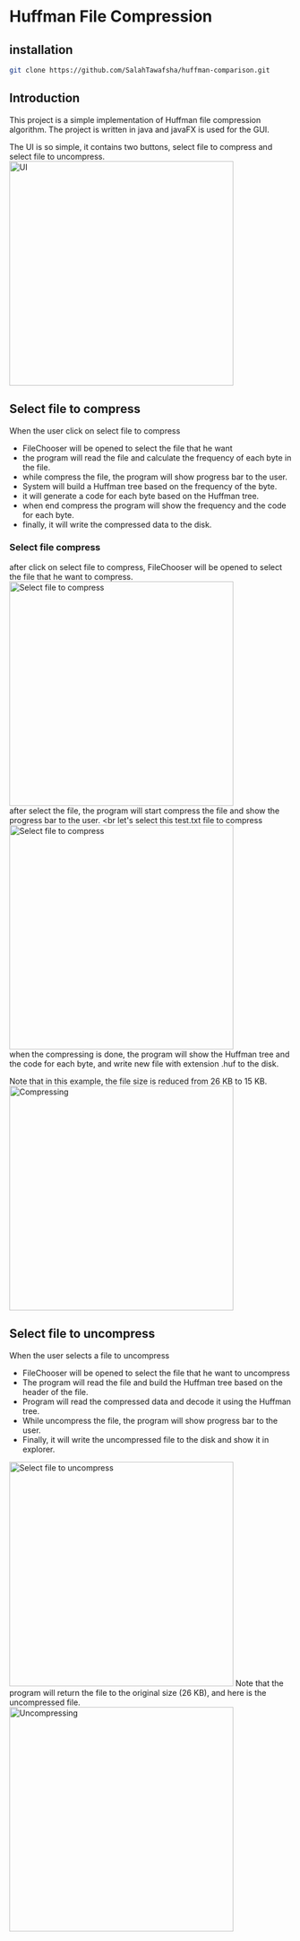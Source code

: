 # Huffman File Compression

## installation

```bash
git clone https://github.com/SalahTawafsha/huffman-comparison.git
```

## Introduction

This project is a simple implementation of Huffman file compression algorithm. The project is written in java and javaFX
is used for the GUI.

The UI is so simple, it contains two buttons, select file to compress and select file to uncompress.
<br>
<img src="https://github.com/SalahTawafsha/huffman-comparison/assets/93351227/40a4ba1d-7b3d-48da-9b3e-302377c9aa5c" alt="UI" width="400"/>
<br>

## Select file to compress

When the user click on select file to compress

- FileChooser will be opened to select the file that he want
- the program will read the file and calculate the frequency of each byte in the file.
- while compress the file, the program will show progress bar to the user.
- System will build a Huffman tree based on the frequency of the byte.
- it will generate a code for each byte based on the Huffman tree.
- when end compress the program will show the frequency and the code for each byte.
- finally, it will write the compressed data to the disk.
  <br>

### Select file compress

after click on select file to compress, FileChooser will be opened to select the file that he want to compress.
<br>
<img src="https://github.com/SalahTawafsha/huffman-comparison/assets/93351227/d4ed0a82-c8b1-4d24-83d3-abc9607308df" alt="Select file to compress" width="400">
<br>
after select the file, the program will start compress the file and show the progress bar to the user.
<br
let's select this test.txt file to compress
<br>
<img src="https://github.com/SalahTawafsha/huffman-comparison/assets/93351227/8118fc94-f828-4476-a88a-c861dcb190ef" alt="Select file to compress" width="400">
<br>
when the compressing is done, the program will show the Huffman tree and the code for each byte, and write new file with
extension .huf to the disk.

Note that in this example, the file size is reduced from 26 KB to 15 KB.
<br>
<img src="https://github.com/SalahTawafsha/huffman-comparison/assets/93351227/abc36355-3069-4fb5-baa4-b7114209dff0" alt="Compressing" width="400">

## Select file to uncompress

When the user selects a file to uncompress

- FileChooser will be opened to select the file that he want to uncompress
- The program will read the file and build the Huffman tree based on the header of the file.
- Program will read the compressed data and decode it using the Huffman tree.
- While uncompress the file, the program will show progress bar to the user.
- Finally, it will write the uncompressed file to the disk and show it in explorer.
  <br>

<img src="https://github.com/SalahTawafsha/huffman-comparison/assets/93351227/5a82b7ee-557a-4c43-b69a-d95bddd36a57" alt="Select file to uncompress" width="400">
Note that the program will return the file to the original size (26 KB), and here is the uncompressed file.
<br>
<img src="https://github.com/SalahTawafsha/huffman-comparison/assets/93351227/7faf57be-e116-46ee-8894-d9c1bf895e7f" alt="Uncompressing" width="400">

